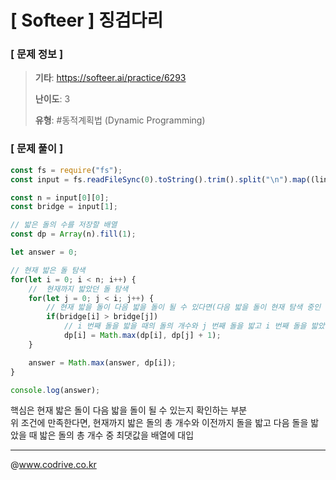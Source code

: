 # [ Softeer ] 징검다리

### [ 문제 정보 ]
> **기타**: https://softeer.ai/practice/6293
> 
> **난이도**: 3
>
> **유형**: #동적계획법 (Dynamic Programming)


### [ 문제 풀이 ]
```JavaScript
const fs = require("fs");
const input = fs.readFileSync(0).toString().trim().split("\n").map((line) => line.split(" ").map(Number));

const n = input[0][0];
const bridge = input[1];

// 밟은 돌의 수를 저장할 배열
const dp = Array(n).fill(1);

let answer = 0;

// 현재 밟은 돌 탐색
for(let i = 0; i < n; i++) {
    //  현재까지 밟았던 돌 탐색
    for(let j = 0; j < i; j++) {
        // 현재 밟을 돌이 다음 밟을 돌이 될 수 있다면(다음 밟을 돌이 현재 탐색 중인 돌보다 높이가 높은 경우)
        if(bridge[i] > bridge[j])
            // i 번째 돌을 밟을 때의 돌의 개수와 j 번째 돌을 밟고 i 번째 돌을 밟았을 때 돌의 개수 중 최댓값
            dp[i] = Math.max(dp[i], dp[j] + 1);
    }

    answer = Math.max(answer, dp[i]);
}

console.log(answer);
```
핵심은 현재 밟은 돌이 다음 밟을 돌이 될 수 있는지 확인하는 부분<br>위 조건에 만족한다면, 현재까지 밟은 돌의 총 개수와 이전까지 돌을 밟고 다음 돌을 밟았을 때 밟은 돌의 총 개수 중 최댓값을 배열에 대입


---
@www.codrive.co.kr